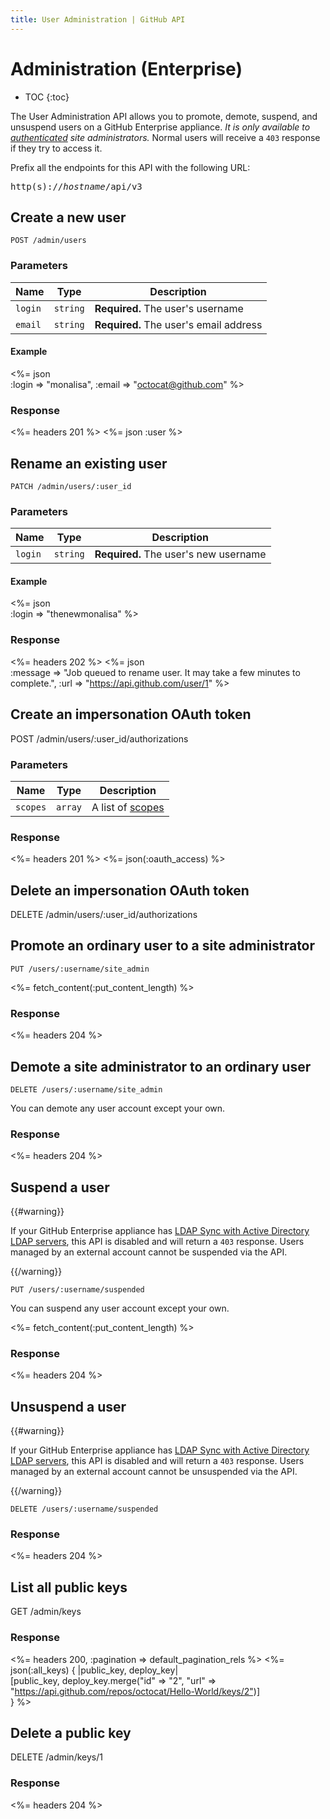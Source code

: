 ```yaml
---
title: User Administration | GitHub API
---
```


# Administration (Enterprise)

* TOC
{:toc}

The User Administration API allows you to promote, demote, suspend, and unsuspend users on a GitHub Enterprise appliance. *It is only available to [authenticated](/v3/#authentication) site administrators.* Normal users will receive a `403` response if they try to access it.

Prefix all the endpoints for this API with the following URL:

<pre class="terminal">
http(s)://<em>hostname</em>/api/v3
</pre>

## Create a new user

    POST /admin/users

### Parameters

Name | Type | Description
-----|------|--------------
`login`|`string` | **Required.** The user's username
`email`|`string` | **Required.** The user's email address

#### Example

<%= json \
    :login    => "monalisa",
    :email    => "octocat@github.com"
%>

### Response

<%= headers 201 %>
<%= json :user %>

## Rename an existing user

    PATCH /admin/users/:user_id

### Parameters

Name | Type | Description
-----|------|--------------
`login`|`string` | **Required.** The user's new username

#### Example

<%= json \
  :login => "thenewmonalisa"
%>

### Response

<%= headers 202 %>
<%= json \
  :message => "Job queued to rename user. It may take a few minutes to complete.",
  :url => "https://api.github.com/user/1"
%>

## Create an impersonation OAuth token

  POST /admin/users/:user_id/authorizations

### Parameters

Name | Type | Description
---- | ---- | -------------
`scopes`|`array` | A list of [scopes](/v3/oauth/#scopes)

### Response

<%= headers 201 %>
<%= json(:oauth_access) %>

## Delete an impersonation OAuth token

  DELETE /admin/users/:user_id/authorizations

## Promote an ordinary user to a site administrator

    PUT /users/:username/site_admin

<%= fetch_content(:put_content_length) %>

### Response

<%= headers 204 %>

## Demote a site administrator to an ordinary user

    DELETE /users/:username/site_admin

You can demote any user account except your own.

### Response

<%= headers 204 %>

## Suspend a user

{{#warning}}

If your GitHub Enterprise appliance has [LDAP Sync with Active Directory LDAP servers](https://help.github.com/enterprise/2.1/admin/guides/user-management/using-ldap), this API is disabled and will return a `403` response. Users managed by an external account cannot be suspended via the API.

{{/warning}}

    PUT /users/:username/suspended

You can suspend any user account except your own.

<%= fetch_content(:put_content_length) %>

### Response

<%= headers 204 %>

## Unsuspend a user

{{#warning}}

If your GitHub Enterprise appliance has [LDAP Sync with Active Directory LDAP servers](https://help.github.com/enterprise/2.1/admin/guides/user-management/using-ldap), this API is disabled and will return a `403` response. Users managed by an external account cannot be unsuspended via the API.

{{/warning}}

    DELETE /users/:username/suspended

### Response

<%= headers 204 %>

## List all public keys

   GET /admin/keys

### Response

<%= headers 200, :pagination => default_pagination_rels %>
<%= json(:all_keys) { |public_key, deploy_key| \
  [public_key, deploy_key.merge("id" => "2", "url" => "https://api.github.com/repos/octocat/Hello-World/keys/2")] \
} %>


## Delete a public key

  DELETE /admin/keys/1

### Response

<%= headers 204 %>
